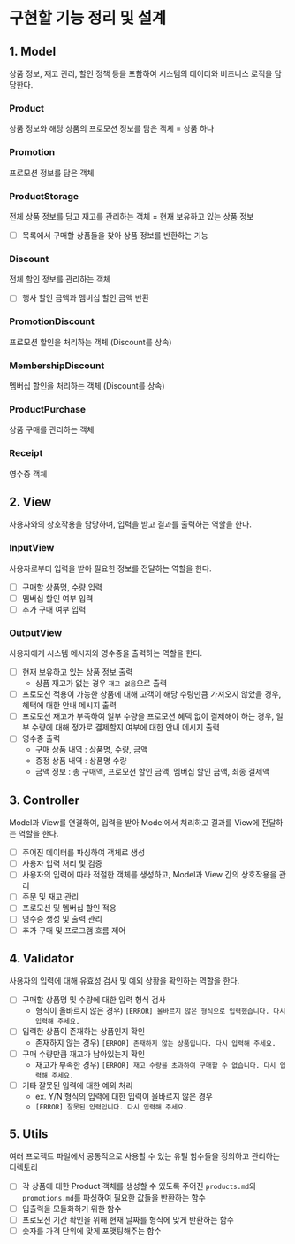 # 구현할 기능 정리 및 설계

## 1. Model

상품 정보, 재고 관리, 할인 정책 등을 포함하여 시스템의 데이터와 비즈니스 로직을 담당한다.

### Product

상품 정보와 해당 상품의 프로모션 정보를 담은 객체 = 상품 하나

### Promotion

프로모션 정보를 담은 객체

### ProductStorage

전체 상품 정보를 담고 재고를 관리하는 객체 = 현재 보유하고 있는 상품 정보

- [ ] 목록에서 구매할 상품들을 찾아 상품 정보를 반환하는 기능

### Discount

전체 할인 정보를 관리하는 객체

- [ ] 행사 할인 금액과 멤버십 할인 금액 반환

### PromotionDiscount

프로모션 할인을 처리하는 객체 (Discount를 상속)

### MembershipDiscount

멤버십 할인을 처리하는 객체 (Discount를 상속)

### ProductPurchase

상품 구매를 관리하는 객체

### Receipt

영수증 객체

## 2. View

사용자와의 상호작용을 담당하며, 입력을 받고 결과를 출력하는 역할을 한다.

### InputView

사용자로부터 입력을 받아 필요한 정보를 전달하는 역할을 한다.

- [ ] 구매할 상품명, 수량 입력
- [ ] 멤버십 할인 여부 입력
- [ ] 추가 구매 여부 입력

### OutputView

사용자에게 시스템 메시지와 영수증을 출력하는 역할을 한다.

- [ ] 현재 보유하고 있는 상품 정보 출력
  - 상품 재고가 없는 경우 `재고 없음`으로 출력
- [ ] 프로모션 적용이 가능한 상품에 대해 고객이 해당 수량만큼 가져오지 않았을 경우, 혜택에 대한 안내 메시지 출력
- [ ] 프로모션 재고가 부족하여 일부 수량을 프로모션 혜택 없이 결제해야 하는 경우, 일부 수량에 대해 정가로 결제할지 여부에 대한 안내 메시지 출력
- [ ] 영수증 출력
  - 구매 상품 내역 : 상품명, 수량, 금액
  - 증정 상품 내역 : 상품명 수량
  - 금액 정보 : 총 구매액, 프로모션 할인 금액, 멤버십 할인 금액, 최종 결제액

## 3. Controller

Model과 View를 연결하여, 입력을 받아 Model에서 처리하고 결과를 View에 전달하는 역할을 한다.

- [ ] 주어진 데이터를 파싱하여 객체로 생성
- [ ] 사용자 입력 처리 및 검증
- [ ] 사용자의 입력에 따라 적절한 객체를 생성하고, Model과 View 간의 상호작용을 관리
- [ ] 주문 및 재고 관리
- [ ] 프로모션 및 멤버십 할인 적용
- [ ] 영수증 생성 및 출력 관리
- [ ] 추가 구매 및 프로그램 흐름 제어

## 4. Validator

사용자의 입력에 대해 유효성 검사 및 예외 상황을 확인하는 역할을 한다.

- [ ] 구매할 상품명 및 수량에 대한 입력 형식 검사 <br/>
  - 형식이 올바르지 않은 경우) `[ERROR] 올바르지 않은 형식으로 입력했습니다. 다시 입력해 주세요.`
- [ ] 입력한 상품이 존재하는 상품인지 확인 <br/>
  - 존재하지 않는 경우) `[ERROR] 존재하지 않는 상품입니다. 다시 입력해 주세요.`
- [ ] 구매 수량만큼 재고가 남아있는지 확인 <br/>
  - 재고가 부족한 경우) `[ERROR] 재고 수량을 초과하여 구매할 수 없습니다. 다시 입력해 주세요.`
- [ ] 기타 잘못된 입력에 대한 예외 처리 <br/>
  - ex. Y/N 형식의 입력에 대한 입력이 올바르지 않은 경우
  - `[ERROR] 잘못된 입력입니다. 다시 입력해 주세요.`

## 5. Utils

여러 프로젝트 파일에서 공통적으로 사용할 수 있는 유틸 함수들을 정의하고 관리하는 디렉토리

- [ ] 각 상품에 대한 Product 객체를 생성할 수 있도록 주어진 `products.md`와 `promotions.md`를 파싱하여 필요한 값들을 반환하는 함수
- [ ] 입출력을 모듈화하기 위한 함수
- [ ] 프로모션 기간 확인을 위해 현재 날짜를 형식에 맞게 반환하는 함수
- [ ] 숫자를 가격 단위에 맞게 포맷팅해주는 함수
